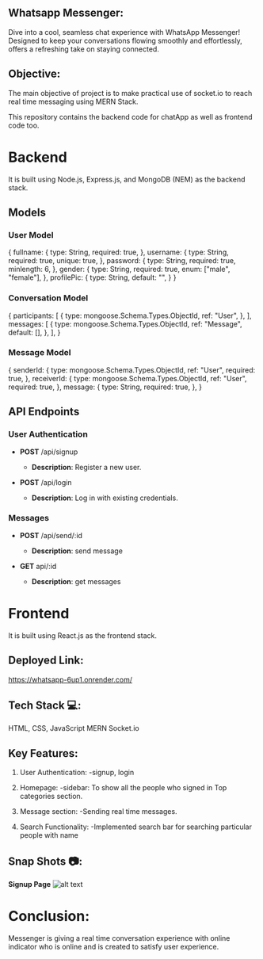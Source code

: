 ## Whatsapp Messenger:
Dive into a cool, seamless chat experience with WhatsApp Messenger! Designed to keep your conversations flowing smoothly and effortlessly, offers a refreshing take on staying connected.

## Objective:
The main objective of project is to make practical use of socket.io to reach real time messaging using MERN Stack.

This repository contains the backend code for chatApp as well as frontend code too.

# Backend
It is built using Node.js, Express.js, and MongoDB (NEM) as the backend stack.

## Models

### User Model

{
    fullname: {
      type: String,
      required: true,
    },
    username: {
      type: String,
      required: true,
      unique: true,
    },
    password: {
      type: String,
      required: true,
      minlength: 6,
    },
    gender: {
      type: String,
      required: true,
      enum: ["male", "female"],
    },
    profilePic: {
      type: String,
      default: "",
    }
}

### Conversation Model
{
    participants: [
      {
        type: mongoose.Schema.Types.ObjectId,
        ref: "User",
      },
    ],
    messages: [
      {
        type: mongoose.Schema.Types.ObjectId,
        ref: "Message",
        default: [],
      },
    ],
}

### Message Model
{
    senderId: {
      type: mongoose.Schema.Types.ObjectId,
      ref: "User",
      required: true,
    },
    receiverId: {
      type: mongoose.Schema.Types.ObjectId,
      ref: "User",
      required: true,
    },
    message: {
      type: String,
      required: true,
    },
}

## API Endpoints

### User Authentication

- **POST** /api/signup

  - **Description**: Register a new user.
  

- **POST** /api/login

  - **Description**: Log in with existing credentials.
  

### Messages

- **POST** /api/send/:id

  - **Description**: send message


- **GET** api/:id

  - **Description**: get messages
 


# Frontend
It is built using React.js as the frontend stack.


## Deployed Link:

https://whatsapp-6up1.onrender.com/

## Tech Stack 💻:

HTML, CSS, JavaScript
MERN
Socket.io


## Key Features:
1. User Authentication:
-signup, login

2. Homepage:
-sidebar: To show all the people who signed in
Top categories section.
3. Message section:
-Sending real time messages.

4. Search Functionality:
-Implemented search bar for searching particular people with name


## Snap Shots 📷:

**Signup Page**
![alt text]()



# Conclusion: 
Messenger is giving a real time conversation experience with online indicator who is online and is created to satisfy user experience.

